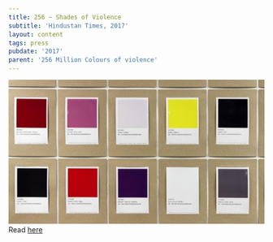 ```yaml
---
title: 256 ~ Shades of Violence
subtitle: 'Hindustan Times, 2017'
layout: content
tags: press
pubdate: '2017'
parent: '256 Million Colours of violence'
---
```

![](/assets/img/hindustan-times_256millcov_02.jpg)
Read [here](https://www.hindustantimes.com/art-and-culture/an-art-project-explores-the-association-between-colours-and-violence/story-LPrlyH49KN9d2zjDwjlImO.html)
